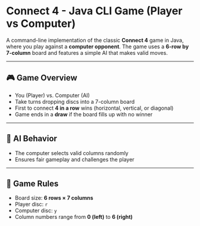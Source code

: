 # Connect 4 - Java CLI Game (Player vs Computer)

A command-line implementation of the classic **Connect 4** game in Java, where you play against a **computer opponent**. The game uses a **6-row by 7-column** board and features a simple AI that makes valid moves.

---

## 🎮 Game Overview

- You (Player) vs. Computer (AI)
- Take turns dropping discs into a 7-column board
- First to connect **4 in a row** wins (horizontal, vertical, or diagonal)
- Game ends in a **draw** if the board fills up with no winner

---

## 🧠 AI Behavior

- The computer selects valid columns randomly
- Ensures fair gameplay and challenges the player
  
---

## 🧩 Game Rules

- Board size: **6 rows × 7 columns**
- Player disc: `r`
- Computer disc: `y`
- Column numbers range from **0 (left)** to **6 (right)**
